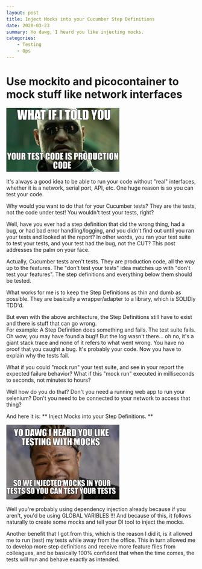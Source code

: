 ```yaml
---
layout: post
title: Inject Mocks into your Cucumber Step Definitions
date: 2020-03-23
summary: Yo dawg, I heard you like injecting mocks.
categories:
    - Testing
    - Ops
---
```

# Use mockito and picocontainer to mock stuff like network interfaces
  
<img src="/assets/morpheus-testing.jpg" width="300" >
  
It's always a good idea to be able to run your code without "real" interfaces, whether it is a network, serial port, API, etc.  One huge reason is so you can test your code.
  
Why would you want to do that for your Cucumber tests?  They are the tests, not the code under test!  You wouldn't test your tests, right?
  
Well, have you ever had a step definition that did the wrong thing, had a bug, or had bad error handling/logging, and you didn't find out until you ran your tests and looked at the report?  In other words, you ran your test suite to test your tests, and your test had the bug, not the CUT?  This post addresses the palm on your face.

Actually, Cucumber tests aren't tests.  They are production code, all the way up to the features.  The "don't test your tests" idea matches up with "don't test your features".  The step definitions and everything below them should be tested.
  
What works for me is to keep the Step Definitions as thin and dumb as possible.  They are basically a wrapper/adapter to a library, which is SOLIDly TDD'd.  
  
But even with the above architecture, the Step Definitions still have to exist and there is stuff that can go wrong.  
For example:  A Step Definition does something and fails.  The test suite fails.  Oh wow, you may have found a bug!!  But the log wasn't there... oh no, it's a giant stack trace and none of it refers to what went wrong.  You have no proof that you caught a bug.  It's probably your code.  Now you have to explain why the tests fail.  
  
What if you could "mock run" your test suite, and see in your report the expected failure behavior?  What if this "mock run" executed in milliseconds to seconds, not minutes to hours?  
   
Well how do you do that?  Don't you need a running web app to run your selenium?  Don't you need to be connected to your network to access that thing?  
  
And here it is: ** Inject Mocks into your Step Definitions. ** 

<img src="/assets/xibit-testing.jpg"  width="300" >
  
Well you're probably using dependency injection already because if you aren't, you'd be using GLOBAL VARIBLES !!!   And because of this, it follows naturally to create some mocks and tell your DI tool to inject the mocks.  
  
  
Another benefit that I got from this, which is the reason I did it, is it allowed me to run (test) my tests while away from the office.  This in turn allowed me to develop more step definitions and receive more feature files from colleagues, and be basically 100% confident that when the time comes, the tests will run and behave exactly as intended.



  

